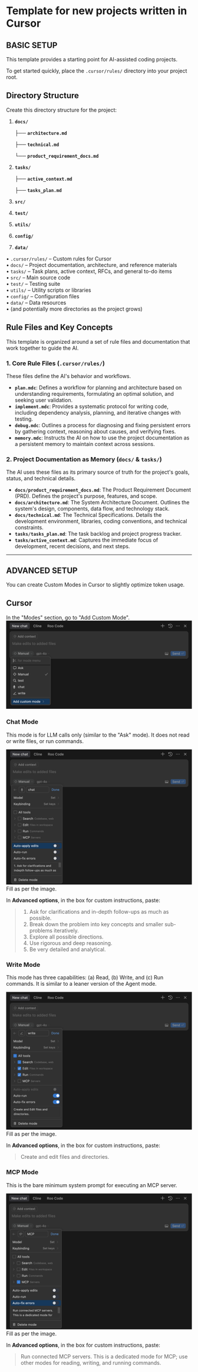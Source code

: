 # Template for new projects written in Cursor

## BASIC SETUP
This template provides a starting point for AI-assisted coding projects. 

To get started quickly, place the `.cursor/rules/` directory into your project root.

## Directory Structure
Create this directory structure for the project:

1. **`docs/`**

    ├── **`architecture.md`**

    ├── **`technical.md`**

    └── **`product_requirement_docs.md`**

2. **`tasks/`**

    ├── **`active_context.md`**

    ├── **`tasks_plan.md`**
3. **`src/`**
4. **`test/`**
5. **`utils/`**
6. **`config/`**
7. **`data/`**

• <code>.cursor/rules/</code> – Custom rules for Cursor  
• <code>docs/</code> – Project documentation, architecture, and reference materials  
• <code>tasks/</code> – Task plans, active context, RFCs, and general to-do items  
• <code>src/</code> – Main source code  
• <code>test/</code> – Testing suite  
• <code>utils/</code> – Utility scripts or libraries  
• <code>config/</code> – Configuration files  
• <code>data/</code> – Data resources  
• (and potentially more directories as the project grows)

## Rule Files and Key Concepts

This template is organized around a set of rule files and documentation that work together to guide the AI.

### 1. Core Rule Files (`.cursor/rules/`)
These files define the AI's behavior and workflows.

*   **`plan.mdc`**: Defines a workflow for planning and architecture based on understanding requirements, formulating an optimal solution, and seeking user validation.
*   **`implement.mdc`**: Provides a systematic protocol for writing code, including dependency analysis, planning, and iterative changes with testing.
*   **`debug.mdc`**: Outlines a process for diagnosing and fixing persistent errors by gathering context, reasoning about causes, and verifying fixes.
*   **`memory.mdc`**: Instructs the AI on how to use the project documentation as a persistent memory to maintain context across sessions.

### 2. Project Documentation as Memory (`docs/` & `tasks/`)
The AI uses these files as its primary source of truth for the project's goals, status, and technical details.

*   **`docs/product_requirement_docs.md`**: The Product Requirement Document (PRD). Defines the project's purpose, features, and scope.
*   **`docs/architecture.md`**: The System Architecture Document. Outlines the system's design, components, data flow, and technology stack.
*   **`docs/technical.md`**: The Technical Specifications. Details the development environment, libraries, coding conventions, and technical constraints.
*   **`tasks/tasks_plan.md`**: The task backlog and project progress tracker.
*   **`tasks/active_context.md`**: Captures the immediate focus of development, recent decisions, and next steps.

---
## ADVANCED SETUP
You can create Custom Modes in Cursor to slightly optimize token usage.

## Cursor
In the "Modes" section, go to "Add Custom Mode".
![create](resources/images/create_mode.png)

### Chat Mode
This mode is for LLM calls only (similar to the "Ask" mode). It does not read or write files, or run commands.

![chat](resources/images/chat.png)
Fill as per the image.

In **Advanced options**, in the box for custom instructions, paste:

>1. Ask for clarifications and in-depth follow-ups as much as possible.
>2. Break down the problem into key concepts and smaller sub-problems iteratively.
>3. Explore all possible directions.
>4. Use rigorous and deep reasoning.
>5. Be very detailed and analytical.

### Write Mode
This mode has three capabilities: (a) Read, (b) Write, and (c) Run commands. It is similar to a leaner version of the Agent mode.

![chat](resources/images/write.png)
Fill as per the image.

In **Advanced options**, in the box for custom instructions, paste:
>Create and edit files and directories.

### MCP Mode
This is the bare minimum system prompt for executing an MCP server.

![chat](resources/images/mcp.png)
Fill as per the image.

In **Advanced options**, in the box for custom instructions, paste:
>Run connected MCP servers. This is a dedicated mode for MCP; use other modes for reading, writing, and running commands.
